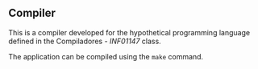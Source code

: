  ## Compiler

This is a compiler developed for the hypothetical programming language defined in the Compiladores - *INF01147* class.

The application can be compiled using the `make` command.

